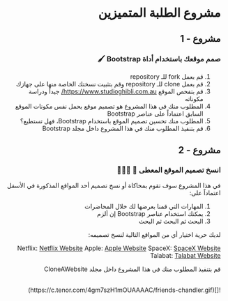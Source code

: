 <div dir="rtl">

# مشروع الطلبة المتميزين

## مشروع - 1

### صمم موقعك باستخدام أداة Bootstrap 🖌

1. قم بعمل fork للـ repository
2. قم بعمل clone للـ repository وقم بتثبيت نسختك الخاصة منها على جهازك
3. قم بتفحص الموقع https://www.studioghibli.com.au/ جيداً ودراسة مكوناته
4. المطلوب منك في هذا المشروع هو تصميم موقع يحمل نفس مكونات الموقع السابق اعتماداً على عناصر Bootstrap
5. المطلوب منك تحسين تصميم الموقع باستخدام Bootstrap، فهل تستطيع؟
6. قم بتنفيذ المطلوب منك في هذا المشروع داخل مجلد Bootstrap

## مشروع - 2

### انسخ تصميم الموقع المعطى 🎨 👩🏻‍🎨

في هذا المشروع سوف تقوم بمحاكاة أو نسخ تصميم أحد المواقع المذكورة في الأسفل اعتماداً على:

1. المهارات التي قمنا بعرضها لك خلال المحاضرات
2. يمكنك استخدام عناصر Bootstrap إن ألزم
3. البحث ثم البحث ثم البحث

لديك حرية اختيار أي من المواقع التالية لنسخ تصميمه:

Netflix: [Netflix Website](https://www.netflix.com/browse)
Apple: [Apple Website](https://www.apple.com/)
SpaceX: [SpaceX Website](https://www.spacex.com/)
Talabat: [Talabat Website](https://www.talabat.com/kuwait/restaurants/39/salwa)

قم بتنفيذ المطلوب منك في هذا المشروع داخل مجلد CloneAWebsite

<br>
![](https://c.tenor.com/4gm7szH1mOUAAAAC/friends-chandler.gif)
</div>
